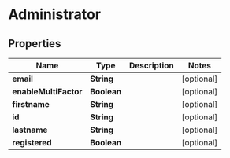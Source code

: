 
# Administrator

## Properties
Name | Type | Description | Notes
------------ | ------------- | ------------- | -------------
**email** | **String** |  |  [optional]
**enableMultiFactor** | **Boolean** |  |  [optional]
**firstname** | **String** |  |  [optional]
**id** | **String** |  |  [optional]
**lastname** | **String** |  |  [optional]
**registered** | **Boolean** |  |  [optional]



